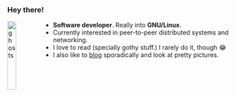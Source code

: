 ### Hey there!
<img width="20%" align="left" alt="ghosts" src="https://i.imgur.com/aPSRhiw.png" />

- **Software developer**. Really into **GNU/Linux**.
- Currently interested in peer-to-peer distributed systems and networking.
- I love to read (specially gothy stuff.) I rarely do it, though 😂
- I also like to [blog](https://yasledesma.bearblog.dev/) sporadically and look at pretty pictures.

</br>
</br>
